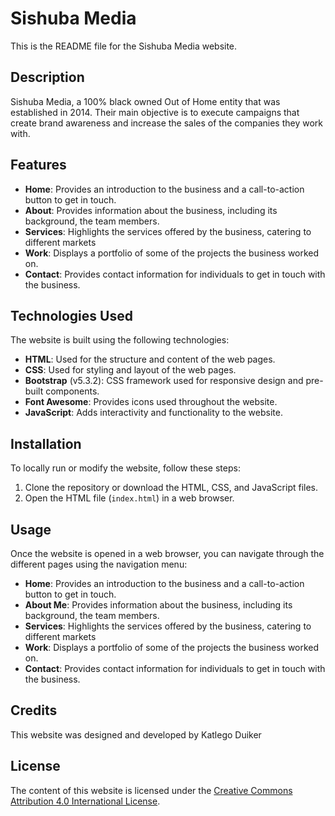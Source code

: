 # Sishuba Media

This is the README file for the Sishuba Media website.

## Description

Sishuba Media, a 100% black owned Out of Home entity that was established in 2014.
Their main objective is to execute campaigns that create brand awareness and increase the sales of the companies they work with.

## Features

- **Home**: Provides an introduction to the business and a call-to-action button to get in touch.
- **About**: Provides information about the business, including its background, the team members.
- **Services**: Highlights the services offered by the business, catering to different markets
- **Work**: Displays a portfolio of some of the projects the business worked on.
- **Contact**: Provides contact information for individuals to get in touch with the business.

## Technologies Used

The website is built using the following technologies:

- **HTML**: Used for the structure and content of the web pages.
- **CSS**: Used for styling and layout of the web pages.
- **Bootstrap** (v5.3.2): CSS framework used for responsive design and pre-built components.
- **Font Awesome**: Provides icons used throughout the website.
- **JavaScript**: Adds interactivity and functionality to the website.

## Installation

To locally run or modify the website, follow these steps:

1. Clone the repository or download the HTML, CSS, and JavaScript files.
2. Open the HTML file (`index.html`) in a web browser.

## Usage

Once the website is opened in a web browser, you can navigate through the different pages using the navigation menu:

- **Home**: Provides an introduction to the business and a call-to-action button to get in touch.
- **About Me**: Provides information about the business, including its background, the team members.
- **Services**: Highlights the services offered by the business, catering to different markets
- **Work**: Displays a portfolio of some of the projects the business worked on.
- **Contact**: Provides contact information for individuals to get in touch with the business.

## Credits

This website was designed and developed by Katlego Duiker

## License

The content of this website is licensed under the [Creative Commons Attribution 4.0 International License](https://creativecommons.org/licenses/by/4.0/).
